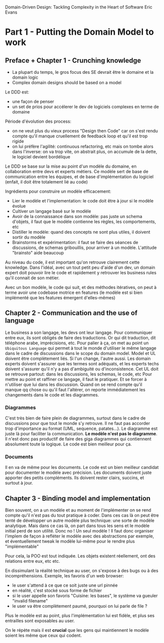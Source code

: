 Domain-Driven Design: Tackling Complexity in the Heart of Software
Eric Evans

# Part 1 - Putting the Domain Model to work

## Preface + Chapter 1 - Crunching knowledge

- La plupart du temps, le gros focus des SE devrait être le domaine et la domain logic
- Complex domain designs should be based on a model

Le DDD est:

- une façon de penser
- un set de prios pour accélerer le dev de logiciels complexes en terme de domaine

Période d'évolution des process:

- on ne veut plus du vieux process "Design then Code" car on s'est rendu compte qu'il manque cruellement de feedback loop et qu'il est trop rigide
- on lui préfère l'agilité: continuous refactoring, etc mais on tombe alors dans l'inverse: on va trop vite, on abstrait plus, on accumule de la dette, le logiciel devient bordélique

Le DDD se base sur la mise au point d'un modèle du domaine, en collaboration entre devs et experts métiers. Ce modèle sert de base de communication entre les équipes, et de base d'implémentation du logiciel (enfait, il doit être totalement lié au code)

Ingrédients pour construire un modèle efficacement:

- Lier le modèle et l'implementation: le code doit être à jour si le modèle évolue
- Cultiver un langage basé sur le modèle
- Avoir de la connaissance dans son modèle: pas juste un schema d'objets, il faut que le modèle contienne les règles, les comportements, etc
- Distiller le modèle: quand des concepts ne sont plus utiles, il doivent sortir du modèle
- Brainstorms et expérimentation: il faut se faire des séances de discussions, de schemas gribouillis, pour arriver à un modèle. L'attitude "brainsto" aide beaucoup

Au niveau du code, il est important qu'on retrouve clairement cette knowledge. Dans l'idéal, avec un tout petit peu d'aide d'un dev, un domain expert doit pouvoir lire le code et rapidement y retrouver les business rules qu'il connait de son métier.

Avec un bon modèle, le code qui suit, et des méthodes itératives, on peut à terme avoir une codebase motrice en features (le modèle est si bien implémenté que les features émergent d'elles-mêmes)

## Chapter 2 - Communication and the use of language

Le business a son langage, les devs ont leur langage. Pour communiquer entre eux, ils sont obligés de faire des traductions. Or qui dit traduction, dit téléphone arabe, imprécisions, etc. Pour palier à ça, on met au point un `Ubiquitous Language` qui permet à tout le monde d'utiliser le même langage dans le cadre de discussions dans le scope du domain model.
Model et UL doivent être complètement liés. Si l'un change, l'autre aussi. Les domain experts doivent s'assurer que les termes sont adéquats, et les experts techs doivent s'assurer qu'il n'y a pas d'ambiguité ou d'inconsistence.
Cet UL doit se retrouve partout: dans les discussions, les schemas, le code, etc
Pour mettre au point et raffiner ce langage, il faut le pratiquer. Et se forcer à n'utiliser que lui dans les discussion. Quand on se rend compte qu'il manque qq chose ou qu'il faut l'altérer, on reporte immédiatement les changements dans le code et les diagrammes.

### Diagrammes

C'est très bien de faire plein de diagrammes, surtout dans le cadre de discussions pour que tout le monde s'y retrouve. Il ne faut pas accorder trop d'importance au format (UML, sequence, patates...). Le diagramme est juste là pour faciliter la communication. **Le modèle n'est pas le diagramme**. Il n'est donc pas productif de faire des giga diagrammes qui contiennent absolument toute la logique. Le code est bien meilleur pour ça.

### Documents

Il en va de même pour les documents. Le code est un bien meilleur candidat pour documenter le modèle avec précision. Les documents doivent juste apporter des petits compléments. Ils doivent rester clairs, succins, et surtout à jour.

## Chapter 3 - Binding model and implementation

Bien souvent, on a un modèle et au moment de l'implémenter on se rend compte qu'il n'est pas du tout pratique à coder. Dans ces cas là on peut être tenté de développer un autre modèle plus technique: une sorte de modèle analytique. Mais dans ce cas là, on part dans tous les sens et le modèle initial perd de son utilité. Donc no ! Un seul modèle ! Il faut donc organiser l'implem de façon à refléter le modèle avec des abstractions par exemple, et éventuellement tweak le modèle lui-même pour le rendre plus "implémentable"

Pour cela, la POO est tout indiquée. Les objets existent réellement, ont des relations entre eux, etc etc.

En dissimulant la réalité technique au user, on s'expose à des bugs ou à des incompréhensions. Exemple, les favoris d'un web browser:

- le user s'attend à ce que ce soit juste une url pinnée
- en réalité, c'est stocké sous forme de fichier
- si le user appelle son favoris "Cuisine: les bases", le système va gueuler "invalid filename"
- le user va être complètement paumé, pourquoi on lui parle de file ?

Plus le modèle est au point, plus l'implémentation lui est fidèle, et plus ses entrailles sont exposables au user.

On le répète mais il est **crucial** que les gens qui maintiennent le modèle soient les même que ceux qui codent.
